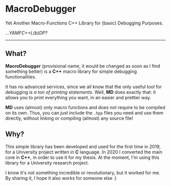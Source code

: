 # MacroDebugger
Yet Another Macro-Functions C++ Library for (basic) Debugging Purposes. 

*...YAMFC++L(b)DP?*

---
## What?
**MacroDebugger** (provisional name, it would be changed as soon as I find something better) is a **C++** macro library for simple debugging functionalities.

It has no advanced services, since we all know that the only useful tool for debugging is _a ton of printing statements_.
Well, **MD** does exactly that: it allows you to print everything you want, in an easier and prettier way.

**MD** uses (almost) only macro functions and does not require to be compiled on its own. Thus, you can just include the `.hpp` files you need and use them directly, without linking or compiling (almost) any source file!

## Why?
This simple library has been developed and used for the first time in 2019, for a University project written in **C** language.
In 2020 I converted the main core in **C++**, in order to use it for my thesis.
At the moment, I'm using this library for a University research project.

I know it's not something incredible or revolutionary, but it worked for me.
By sharing it, I hope it also works for someone else :)

